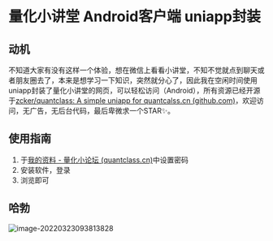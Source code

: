 # 量化小讲堂 Android客户端 uniapp封装

## 动机

不知道大家有没有这样一个体验，想在微信上看看小讲堂，不知不觉就点到聊天或者朋友圈去了，本来是想学习一下知识，突然就分心了，因此我在空闲时间使用uniapp封装了量化小讲堂的网页，可以轻松访问（Android），所有资源已经开源于[zcker/quantclass: A simple uniapp for quantcalss.cn (github.com)](https://github.com/zcker/quantclass)，欢迎访问，无广告，无后台代码，最后卑微求一个STAR✨。

## 使用指南

1. 于[我的资料 - 量化小论坛 (quantclass.cn)](https://bbs.quantclass.cn/my/profile)中设置密码
2. 安装软件，登录
3. 浏览即可

## 哈勃

![image-20220323093813828](http://img.770627.xyz/20220323093829.png)